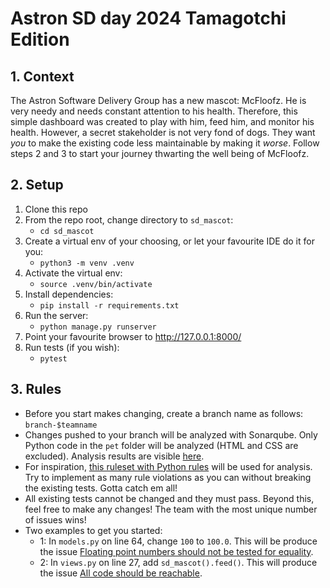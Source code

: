 # Astron SD day 2024 Tamagotchi Edition

## 1. Context

The Astron Software Delivery Group has a new mascot: McFloofz. He is very needy and needs constant attention to his health. Therefore, this simple dashboard was created to play with him, feed him, and monitor his health. However, a secret stakeholder is not very fond of dogs. They want *you* to make the existing code less maintainable by making it *worse*. Follow steps 2 and 3 to start your journey thwarting the well being of McFloofz.


## 2. Setup

1. Clone this repo 
2. From the repo root, change directory to `sd_mascot`:
    - `cd sd_mascot`
3. Create a virtual env of your choosing, or let your favourite IDE do it for you:
    - `python3 -m venv .venv`
4. Activate the virtual env:
    - `source .venv/bin/activate`
5. Install dependencies: 
    - `pip install -r requirements.txt`
6. Run the server:
    - `python manage.py runserver`
7. Point your favourite browser to http://127.0.0.1:8000/
8. Run tests (if you wish):
    - `pytest`

## 3. Rules

* Before you start makes changing, create a branch name as follows: `branch-$teamname`
* Changes pushed to your branch will be analyzed with Sonarqube. Only Python code in the `pet` folder will be analyzed (HTML and CSS are excluded). Analysis results are visible [here](https://sonarcloud.io/project/overview?id=diggingforfire-github_sd-day-2024-tamagotchi-edition).
* For inspiration, [this ruleset with Python rules](https://sonarcloud.io/organizations/diggingforfire-github/rules?qprofile=AVzwrtCqgIkbjTX1x8Iv&activation=true) will be used for analysis. Try to implement as many rule violations as you can without breaking the existing tests. Gotta catch em all!
* All existing tests cannot be changed and they must pass. Beyond this, feel free to make any changes! The team with the most unique number of issues wins!
* Two examples to get you started:
    - 1: In `models.py` on line 64, change `100` to `100.0`. This will be produce the issue [Floating point numbers should not be tested for equality](https://sonarcloud.io/organizations/diggingforfire-github/rules?activation=true&open=python%3AS1244&q=floating&qprofile=AVzwrtCqgIkbjTX1x8Iv&tab=how_to_fix).
    - 2: In `views.py` on line 27, add `sd_mascot().feed()`. This will produce the issue [All code should be reachable](https://sonarcloud.io/organizations/diggingforfire-github/rules?activation=true&open=python%3AS1763&qprofile=AVzwrtCqgIkbjTX1x8Iv).